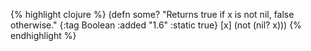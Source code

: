 {% highlight clojure %}
(defn some?
  "Returns true if x is not nil, false otherwise."
  {:tag Boolean
   :added "1.6"
   :static true}
  [x] (not (nil? x)))
{% endhighlight %}

